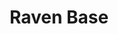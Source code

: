 ---
mission_id: ravenbase
editorsChoice:
title: "Raven Base"
authors: 
    - "Ross Sheddon"
date:
filename: "ravenbase.zip"
description: "Kyle and Jan have discovered the Imperial Commando base on Desal, where the strongest and most elite storm troopers go. But as Kyle lands on an asteroid just outside Desal where he was to make a operations base for his mission, he realizes how wrong his reserch had been..."
cover: "dangroom.png"
levelReplaced:	SECBASE
difficulty: no
bm:	yes
fme: yes
wax: yes
three_do: no
voc: yes
gmd: yes
vue: no
lfd: no
base: "New level from scratch" 
editors: "Wedit, FME, BMPBM"

---